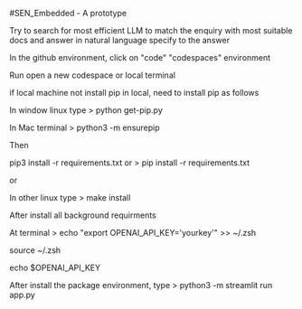 #SEN_Embedded - A prototype

Try to search for most efficient LLM to match the enquiry with most suitable docs and answer in natural language specify to the answer

In the github environment, click on "code" "codespaces" environment

Run open a new codespace or local terminal

if local machine not install pip in local, need to install pip as follows

In window linux type > python get-pip.py

In Mac terminal > python3 -m ensurepip

Then

pip3 install -r requirements.txt or > pip install -r requirements.txt

or

In other linux type > make install

After install all background requirments

At terminal > echo "export OPENAI_API_KEY='yourkey'" >> ~/.zsh

source ~/.zsh

echo $OPENAI_API_KEY

After install the package environment, type > python3 -m streamlit run app.py
